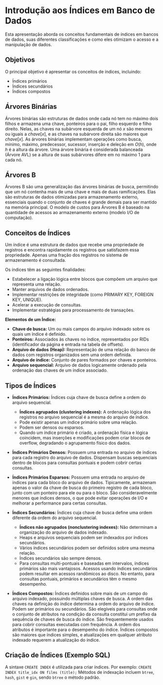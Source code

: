 # Introdução aos Índices em Banco de Dados

Esta apresentação aborda os conceitos fundamentais de índices em bancos de dados, suas diferentes classificações e como eles otimizam o acesso e a manipulação de dados.

## Objetivos

O principal objetivo é apresentar os conceitos de índices, incluindo:

* Índices primários
* Índices secundários
* Índices compostos

## Árvores Binárias

Árvores binárias são estruturas de dados onde cada nó tem no máximo dois filhos e armazena uma chave, ponteiros para o pai, filho esquerdo e filho direito. Nelas, as chaves na subárvore esquerda de um nó $x$ são menores ou iguais a $chave[x]$, e as chaves na subárvore direita são maiores que $chave[x]$.
As árvores binárias implementam operações como busca, mínimo, máximo, predecessor, sucessor, inserção e deleção em $O(h)$, onde $h$ é a altura da árvore. Uma árvore binária é considerada balanceada (Árvore AVL) se a altura de suas subárvores difere em no máximo 1 para cada nó.

## Árvores B

Árvores B são uma generalização das árvores binárias de busca, permitindo que um nó contenha mais de uma chave e mais de duas ramificações. Elas são estruturas de dados otimizadas para armazenamento externo, essenciais quando o conjunto de chaves é grande demais para ser mantido na memória principal. O modelo de custos para Árvores B é baseado na quantidade de acessos ao armazenamento externo (modelo I/O de computação).

## Conceitos de Índices

Um índice é uma estrutura de dados que recebe uma propriedade de registros e encontra rapidamente os registros que satisfazem essa propriedade. Apenas uma fração dos registros no sistema de armazenamento é consultada.

Os índices têm as seguintes finalidades:

* Estabelecer a ligação lógica entre blocos que compõem um arquivo que representa uma relação.
* Manter arquivos de dados ordenados.
* Implementar restrições de integridade (como PRIMARY KEY, FOREIGN KEY, UNIQUE).
* Acelerar a execução de consultas.
* Implementar estratégias para processamento de transações.

**Elementos de um Índice:**

* **Chave de busca:** Um ou mais campos do arquivo indexado sobre os quais um índice é definido.
* **Ponteiros:** Associados às chaves no índice, representados por RIDs (identificador da página e entrada na tabela de offsets).
* **Arquivo de dados (Heap):** Representação de uma relação do banco de dados com registros organizados sem uma ordem definida.
* **Arquivo de índice:** Conjunto de pares formados por chaves e ponteiros.
* **Arquivo sequencial:** Arquivo de dados logicamente ordenado pela ordenação das chaves de um índice associado.

## Tipos de Índices

* **Índices Primários:** Índices cuja chave de busca define a ordem do arquivo sequencial.
  * **Índices agrupados (clustering indexes):** A ordenação lógica dos registros no arquivo sequencial é a mesma do arquivo de índice.
  * Pode existir apenas um índice primário sobre uma relação.
  * Podem ser densos ou esparsos.
  * Quando um índice primário é criado, a ordenação física e lógica coincidem, mas inserções e modificações podem criar blocos de overflow, degradando o agrupamento físico dos dados.

* **Índices Primários Densos:** Possuem uma entrada no arquivo de índices para cada registro do arquivo de dados. Dispensam buscas sequenciais dentro de blocos para consultas pontuais e podem cobrir certas consultas.

* **Índices Primários Esparsos:** Possuem uma entrada no arquivo de índices para cada bloco do arquivo de dados. Tipicamente, armazenam apenas o valor da chave de busca do primeiro registro de cada bloco, junto com um ponteiro para ele ou para o bloco. São consideravelmente menores que índices densos, o que pode evitar operações de I/O e melhorar a performance para certas consultas.

* **Índices Secundários:** Índices cuja chave de busca define uma ordem diferente da ordem do arquivo sequencial.
  * **Índices não agrupados (nonclustering indexes):** Não determinam a organização do arquivo de dados indexado.
  * Heaps e arquivos sequenciais podem ser indexados por índices secundários.
  * Vários índices secundários podem ser definidos sobre uma mesma relação.
  * Índices secundários são sempre densos.
  * Para consultas multi-pontuais e baseadas em intervalos, índices primários são mais vantajosos. Acessos usando índices secundários podem resultar em acessos randômicos ao disco. No entanto, para consultas pontuais, primários e secundários têm o mesmo desempenho.

* **Índices Compostos:** Índices definidos sobre mais de um campo do arquivo indexado, possuindo múltiplas chaves de busca. A ordem das chaves na definição do índice determina a ordem do arquivo de índice. Podem ser primários ou secundários. São elegíveis para consultas onde o conjunto de atributos na condição da consulta constitui um prefixo da sequência de chaves de busca do índice. São frequentemente usados para cobrir consultas executadas com frequência. A ordem dos atributos é importante para o desempenho do índice. Índices compostos são maiores que índices simples, e atualizações em qualquer atributo indexado requerem a atualização do índice.

## Criação de Índices (Exemplo SQL)

A sintaxe `CREATE INDEX` é utilizada para criar índices. Por exemplo:
`CREATE INDEX title_idx ON films (title);`
Métodos de indexação incluem `btree`, `hash`, `gist` e `gin`, sendo `btree` o método padrão.
